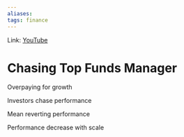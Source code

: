 ```yaml
---
aliases:
tags: finance
---
```

Link: [YouTube](https://www.youtube.com/watch?v=p6HrepdLSu4)

# Chasing Top Funds Manager

Overpaying for growth

Investors chase performance

Mean reverting performance

Performance decrease with scale